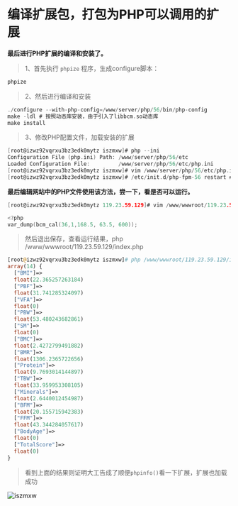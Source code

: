 # 编译扩展包，打包为PHP可以调用的扩展

**最后进行PHP扩展的编译和安装了。**
> 1、首先执行 `phpize` 程序，生成configure脚本：

```powershell
phpize
```

> 2、然后进行编译和安装

```c
./configure --with-php-config=/www/server/php/56/bin/php-config
make -ldl # 按照动态库安装，由于引入了libbcm.so动态库
make install
```

> 3、修改PHP配置文件，加载安装的扩展

```c
[root@izwz92vqrxu3bz3edk0mytz iszmxw]# php --ini
Configuration File (php.ini) Path: /www/server/php/56/etc
Loaded Configuration File:         /www/server/php/56/etc/php.ini
[root@izwz92vqrxu3bz3edk0mytz iszmxw]# vim /www/server/php/56/etc/php.ini # 修改配置文件,添加扩展引用
[root@izwz92vqrxu3bz3edk0mytz iszmxw]# /etc/init.d/php-fpm-56 restart # 重启php
```

**最后编辑网站中的PHP文件使用该方法，尝一下，看是否可以运行。**

```c
[root@izwz92vqrxu3bz3edk0mytz 119.23.59.129]# vim /www/wwwroot/119.23.59.129/index.php 

<?php
var_dump(bcm_cal(36,1,168.5, 63.5, 600));
```

> 然后退出保存，查看运行结果，php /www/wwwroot/119.23.59.129/index.php

```php
[root@izwz92vqrxu3bz3edk0mytz iszmxw]# php /www/wwwroot/119.23.59.129/index.php 
array(14) {
  ["BMI"]=>
  float(22.365257263184)
  ["PBF"]=>
  float(31.741285324097)
  ["VFA"]=>
  float(0)
  ["PBW"]=>
  float(53.480243682861)
  ["SM"]=>
  float(0)
  ["BMC"]=>
  float(2.4272799491882)
  ["BMR"]=>
  float(1306.2365722656)
  ["Protein"]=>
  float(9.7693014144897)
  ["TBW"]=>
  float(33.959953308105)
  ["Minerals"]=>
  float(2.6440012454987)
  ["BFM"]=>
  float(20.155715942383)
  ["FFM"]=>
  float(43.344284057617)
  ["BodyAge"]=>
  float(0)
  ["TotalScore"]=>
  float(0)
}

```

> 看到上面的结果则证明大工告成了顺便`phpinfo()`看一下扩展，扩展也加载成功

![iszmxw](http://iszmxw.github.io/bcm/file/images/QQ截图20190916164805.png "QQ截图20190916164805.png")
